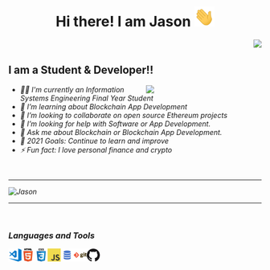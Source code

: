 ### <h1 align="center">Hi there! I am Jason <img src="Hi.gif" width="40px"/> </h1>  <div align = 'right'>![](https://komarev.com/ghpvc/?username=jasonnlim-ds&color=blueviolet)</div>

## I am a Student & Developer!!  
</em></p> <img align='right' src="https://media.giphy.com/media/M9gbBd9nbDrOTu1Mqx/giphy.gif" width="230">
<p><em>

- 👨‍🎓 I'm currently an Information Systems Engineering Final Year Student<br/>
- 🌱 I’m learning about Blockchain App Development<br/>
- 👯 I’m looking to collaborate on open source Ethereum projects<br/>
- 🤔 I’m looking for help with Software or App Development. <br/>
- 💬 Ask me about Blockchain or Blockchain App Development. <br/>
- 🥅 2021 Goals: Continue to learn and improve<br/>
- ⚡ Fun fact: I love personal finance and crypto<br/>
<br />

---
  
<p> <img src="https://github-readme-stats.vercel.app/api?username=JasonnLim&show_icons=true&theme=radical" alt="Jason" />
  
---
  
<br/>

### Languages and Tools

<img align="left" alt="Visual Studio Code" width="26px" src="https://raw.githubusercontent.com/github/explore/80688e429a7d4ef2fca1e82350fe8e3517d3494d/topics/visual-studio-code/visual-studio-code.png" />
<img align="left" alt="HTML5" width="26px" src="https://raw.githubusercontent.com/github/explore/80688e429a7d4ef2fca1e82350fe8e3517d3494d/topics/html/html.png" />
<img align="left" alt="CSS3" width="26px" src="https://raw.githubusercontent.com/github/explore/80688e429a7d4ef2fca1e82350fe8e3517d3494d/topics/css/css.png" />
<img align="left" alt="JavaScript" width="26px" src="https://raw.githubusercontent.com/github/explore/80688e429a7d4ef2fca1e82350fe8e3517d3494d/topics/javascript/javascript.png" />
<img align="left" alt="SQL" width="26px" src="https://raw.githubusercontent.com/github/explore/80688e429a7d4ef2fca1e82350fe8e3517d3494d/topics/sql/sql.png" />
<img align="left" alt="Git" width="26px" src="https://raw.githubusercontent.com/github/explore/80688e429a7d4ef2fca1e82350fe8e3517d3494d/topics/git/git.png" />
<img align="left" alt="GitHub" width="26px" src="https://raw.githubusercontent.com/github/explore/78df643247d429f6cc873026c0622819ad797942/topics/github/github.png" />
